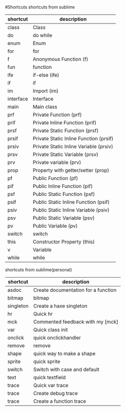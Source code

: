 #Shortcuts
shortcuts from sublime


| shortcut | description |
| --- | --- |
| class | Class |
| do | do while |
| enum | Enum |
| for | for |
| f | Anonymous Function (f) |
| fun | function |
| ife | if-else (ife) |
| if | if |
| im | Import (im) |
| interface | Interface |
| main | Main class |
| prf | Private Function (prf) |
| prif | Private Inline Function (prif) |
| prsf | Private Static Function (prsf) |
| prsif | Private Static Inline Function (prsif) |
| prsiv | Private Static Inline Variable (prsiv) |
| prsv | Private Static Variable (prsv) |
| prv | Private variable (prv) |
| prop | Property with getter/setter (prop) |
| pf | Public Function (pf) |
| pif | Public Inline Function (pif) |
| psf | Public Static Function (psf) |
| psif | Public Static Inline Function (psif) |
| psiv | Public Static Inline Variable (psiv) |
| psv | Public Static Variable (psv) |
| pv | Public Variable (pv) |
| switch | switch |
| this | Constructor Property (this) |
| v | Variable |
| while | while |

shortcuts from sublime(personal)


| shortcut | description |
| --- | --- |
| asdoc | Create documentation for a function |
| bitmap | bitmap |
| singleton | Create a haxe singleton |
| hr | Quick hr |
| mck | Commented feedback with my [mck] |
| var | Quick class init |
| onclick | quick onclickhandler |
| remove | remove |
| shape | quick way to make a shape |
| sprite | quick sprite |
| switch | Switch with case and default |
| text | quick textfield |
| trace | Quick var trace |
| trace | Create debug trace |
| trace | Create a function trace |
